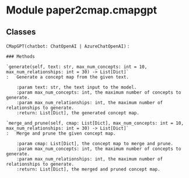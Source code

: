 Module paper2cmap.cmapgpt
=========================

Classes
-------

`CMapGPT(chatbot: ChatOpenAI | AzureChatOpenAI)`
:   

    ### Methods

    `generate(self, text: str, max_num_concepts: int = 10, max_num_relationships: int = 30) ‑> List[Dict]`
    :   Generate a concept map from the given text.
        
        :param text: str, the text input to the model.
        :param max_num_concepts: int, the maximum number of concepts to generate.
        :param max_num_relationships: int, the maximum number of relationships to generate.
        :return: List[Dict], the generated concept map.

    `merge_and_prune(self, cmap: List[Dict], max_num_concepts: int = 10, max_num_relationships: int = 30) ‑> List[Dict]`
    :   Merge and prune the given concept map.
        
        :param cmap: List[Dict], the concept map to merge and prune.
        :param max_num_concepts: int, the maximum number of concepts to generate.
        :param max_num_relationships: int, the maximum number of relationships to generate.
        :return: List[Dict], the merged and pruned concept map.